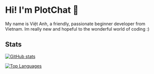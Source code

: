 # Hi! I'm PlotChat 👋
My name is Việt Anh, a friendly, passionate beginner developer from Vietnam.
Im really new and hopeful to the wonderful world of coding :)

## Stats
[![GitHub stats](https://github-readme-stats.vercel.app/api?username=PlotChat&theme=react&hide_border=true)](#)

[![Top Languages](https://github-readme-stats.vercel.app/api/top-langs/?username=PlotChat&theme=react&layout=compact&hide_border=true)](#)

